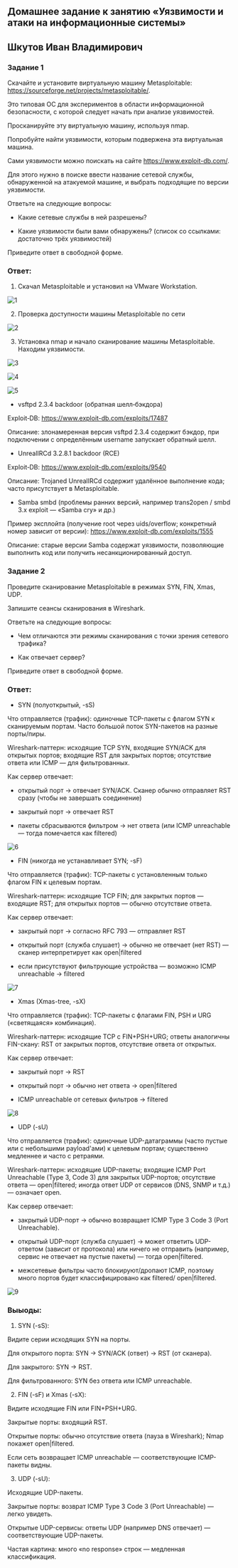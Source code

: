 ## Домашнее задание к занятию «Уязвимости и атаки на информационные системы»

## Шкутов Иван Владимирович

### Задание 1

Скачайте и установите виртуальную машину Metasploitable: https://sourceforge.net/projects/metasploitable/.

Это типовая ОС для экспериментов в области информационной безопасности, с которой следует начать при анализе уязвимостей.

Просканируйте эту виртуальную машину, используя nmap.

Попробуйте найти уязвимости, которым подвержена эта виртуальная машина.

Сами уязвимости можно поискать на сайте https://www.exploit-db.com/.

Для этого нужно в поиске ввести название сетевой службы, обнаруженной на атакуемой машине, и выбрать подходящие по версии уязвимости.

Ответьте на следующие вопросы:

- Какие сетевые службы в ней разрешены?

- Какие уязвимости были вами обнаружены? (список со ссылками: достаточно трёх уязвимостей)

Приведите ответ в свободной форме.

### Ответ:

1. Скачал Metasploitable и установил на VMware Workstation.

![1](https://github.com/Ivan-Shkutov/sdb-homeworks-13-01/blob/main/1.png)

2. Проверка доступности машины Metasploitable по сети

![2](https://github.com/Ivan-Shkutov/sdb-homeworks-13-01/blob/main/2.png)

3. Установка nmap и начало сканирование машины Metasploitable. Находим уязвимости.

![3](https://github.com/Ivan-Shkutov/sdb-homeworks-13-01/blob/main/3.png)

![4](https://github.com/Ivan-Shkutov/sdb-homeworks-13-01/blob/main/4.png)

![5](https://github.com/Ivan-Shkutov/sdb-homeworks-13-01/blob/main/5.png)

- vsftpd 2.3.4 backdoor (обратная шелл‑бэкдора)

Exploit‑DB: https://www.exploit-db.com/exploits/17487

Описание: злонамеренная версия vsftpd 2.3.4 содержит бэкдор, при подключении с определённым username запускает обратный шелл.

- UnrealIRCd 3.2.8.1 backdoor (RCE)

Exploit‑DB: https://www.exploit-db.com/exploits/9540

Описание: Trojaned UnrealIRCd содержит удалённое выполнение кода; часто присутствует в Metasploitable.

- Samba smbd (проблемы ранних версий, например trans2open / smbd 3.x exploit — «Samba cry» и др.)

Пример эксплойта (получение root через uids/overflow; конкретный номер зависит от версии): https://www.exploit-db.com/exploits/1555

Описание: старые версии Samba содержат уязвимости, позволяющие выполнить код или получить несанкционированный доступ.
   
### Задание 2

Проведите сканирование Metasploitable в режимах SYN, FIN, Xmas, UDP.

Запишите сеансы сканирования в Wireshark.

Ответьте на следующие вопросы:

- Чем отличаются эти режимы сканирования с точки зрения сетевого трафика?

- Как отвечает сервер?

Приведите ответ в свободной форме.

### Ответ:

- SYN (полуоткрытый, -sS)

Что отправляется (трафик): одиночные TCP-пакеты с флагом SYN к сканируемым портам. Часто большой поток SYN-пакетов на разные порты/пиры.

Wireshark-паттерн: исходящие TCP SYN, входящие SYN/ACK для открытых портов; входящие RST для закрытых портов; отсутствие ответа или ICMP — для фильтрованных.

Как сервер отвечает:

- открытый порт → отвечает SYN/ACK. Сканер обычно отправляет RST сразу (чтобы не завершать соединение)

- закрытый порт → отвечает RST

- пакеты сбрасываются фильтром → нет ответа (или ICMP unreachable — тогда помечается как filtered)
  
![6](https://github.com/Ivan-Shkutov/sdb-homeworks-13-01/blob/main/6.png)



- FIN (никогда не устанавливает SYN; -sF)

Что отправляется (трафик): TCP-пакеты с установленным только флагом FIN к целевым портам.

Wireshark-паттерн: исходящие TCP FIN; для закрытых портов — входящие RST; для открытых портов — обычно отсутствие ответа.

Как сервер отвечает:

- закрытый порт → согласно RFC 793 — отправляет RST
  
- открытый порт (служба слушает) → обычно не отвечает (нет RST) — сканер интерпретирует как open|filtered
  
- если присутствуют фильтрующие устройства — возможно ICMP unreachable → filtered

![7](https://github.com/Ivan-Shkutov/sdb-homeworks-13-01/blob/main/7.png)



- Xmas (Xmas-tree, -sX)

Что отправляется (трафик): TCP-пакеты с флагами FIN, PSH и URG («светящаяся» комбинация).

Wireshark-паттерн: исходящие TCP с FIN+PSH+URG; ответы аналогичны FIN-скану: RST от закрытых портов, отсутствие ответа от открытых.

Как сервер отвечает:

- закрытый порт → RST

- открытый порт → обычно нет ответа → open|filtered

- ICMP unreachable от сетевых фильтров → filtered

![8](https://github.com/Ivan-Shkutov/sdb-homeworks-13-01/blob/main/8.png)


- UDP (-sU)

Что отправляется (трафик): одиночные UDP-датаграммы (часто пустые или с небольшими payload'ами) к целевым портам; существенно медленнее и часто с ретраями.

Wireshark-паттерн: исходящие UDP-пакеты; входящие ICMP Port Unreachable (Type 3, Code 3) для закрытых UDP-портов; отсутствие ответа — open|filtered; иногда ответ UDP от сервисов (DNS, SNMP и т.д.) — означает open.

Как сервер отвечает:

- закрытый UDP-порт → обычно возвращает ICMP Type 3 Code 3 (Port Unreachable).

- открытый UDP-порт (служба слушает) → может ответить UDP-ответом (зависит от протокола) или ничего не отправить (например, сервис не отвечает на пустые пакеты) — тогда open|filtered.

- межсетевые фильтры часто блокируют/дропают ICMP, поэтому много портов будет классифицировано как filtered/ open|filtered.

![9](https://github.com/Ivan-Shkutov/sdb-homeworks-13-01/blob/main/9.png)

### Выыоды:

1. SYN (-sS):

Видите серии исходящих SYN на порты.

Для открытoго порта: SYN → SYN/ACK (ответ) → RST (от сканера).

Для закрытого: SYN → RST.

Для фильтрованного: SYN без ответа или ICMP unreachable.

2. FIN (-sF) и Xmas (-sX):

Видите исходящие FIN или FIN+PSH+URG.

Закрытые порты: входящий RST.

Открытые порты: обычно отсутствие ответа (пауза в Wireshark); Nmap покажет open|filtered.

Если сеть возвращает ICMP unreachable — соответствующие ICMP-пакеты видны.

3. UDP (-sU):

Исходящие UDP-пакеты.

Закрытые порты: возврат ICMP Type 3 Code 3 (Port Unreachable) — легко увидеть.

Открытые UDP-сервисы: ответы UDP (например DNS отвечает) — соответствующие UDP-пакеты.

Частая картина: много «no response» строк — медленная классификация.


